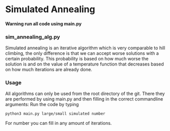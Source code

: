 # Simulated Annealing

#### Warning run all code using main.py

### sim_annealing_alg.py
Simulated annealing is an iterative algorithm which is very comparable to hill climbing,
the only difference is that we can accept worse solutions with a certain probability.
This probability is based on how much worse the solution is and on the value of a temperature function that
decreases based on how much iterations are already done.

### Usage
All algorithms can only be used from the root directory of the git.
There they are performed by using main.py and then filling in the correct commandline arguments:
Run the code by typing
```
python3 main.py large/small simulated number
```
For number you can fill in any amount of iterations.